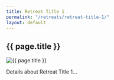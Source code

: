 ```yaml
---
title: Retreat Title 1
permalink: "/retreats/retreat-title-1/"
layout: default
---
```


<section id="retreat-details">
    <h1>{{ page.title }}</h1>
    <img src="/assets/images/retreat1.jpg" alt="{{ page.title }}">
    <p>Details about Retreat Title 1...</p>
</section>
